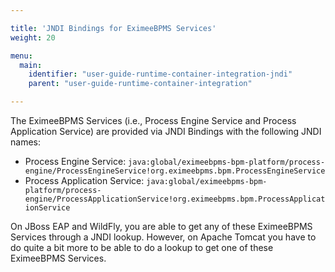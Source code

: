 ```yaml
---

title: 'JNDI Bindings for EximeeBPMS Services'
weight: 20

menu:
  main:
    identifier: "user-guide-runtime-container-integration-jndi"
    parent: "user-guide-runtime-container-integration"

---
```


The EximeeBPMS Services (i.e., Process Engine Service and Process Application Service) are provided via JNDI Bindings with the following JNDI names:

* Process Engine Service: `java:global/eximeebpms-bpm-platform/process-engine/ProcessEngineService!org.eximeebpms.bpm.ProcessEngineService`
* Process Application Service: `java:global/eximeebpms-bpm-platform/process-engine/ProcessApplicationService!org.eximeebpms.bpm.ProcessApplicationService`

On JBoss EAP and WildFly, you are able to get any of these EximeeBPMS Services through a JNDI lookup. 
However, on Apache Tomcat you have to do quite a bit more to be able to do a lookup to get one of these EximeeBPMS Services.
